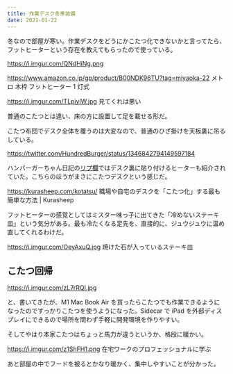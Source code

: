 ```yaml
---
title: 作業デスク冬季装備
date: 2021-01-22
---
```


冬なので部屋が寒い。作業デスクをどうにかこたつ化できないかと言ってたら、フットヒーターという存在を教えてもらったので使っている。

https://i.imgur.com/QNdHiNg.png

https://www.amazon.co.jp/gp/product/B00NDK96TU?tag=miyaoka-22
メトロ 木枠 フットヒーター 1 灯式

https://i.imgur.com/TLpiylW.jpg
見てくれは悪い

普通のこたつとは違い、床の方に設置して足を載せる形だ。

こたつ布団でデスク全体を覆うのは大変なので、普通のひざ掛けを天板裏に吊るしている。

https://twitter.com/HundredBurger/status/1346842794149597184

ハンバーガーちゃん日記の[リプ欄](https://twitter.com/eijano/status/1346849341021978624?s=20)ではデスク裏に貼り付けるヒーターも紹介されていた。こちらのほうがまさにこたつデスクという感じだ。

https://kurasheep.com/kotatsu/
職場や自宅のデスクを「こたつ化」する最も簡単な方法 | Kurasheep

フットヒーターの感覚としてはミスター味っ子に出てきた「冷めないステーキ皿」という気分がある。最も冷たくなる足先を、直接的に、ジュウジュウに温め直してくれるわけだ。

https://i.imgur.com/OeyAxuQ.jpg
焼けた石が入っているステーキ皿

## こたつ回帰

https://i.imgur.com/zL7rRQI.jpg

と、書いてきたが、M1 Mac Book Air を買ったらこたつでも作業できるようになったのですっかりこたつを使うようになった。Sidecar で iPad を外部ディスプレイにできるので場所を問わず手軽に開発環境を作りやすい。

そしてやはり本家こたつはちょっと馬力が違うというか、格段に暖かい。

https://i.imgur.com/z1ShFH1.png
在宅ワークのプロフェッショナルに学ぶ

あと部屋の中でフードを被るとかなり暖かく、集中しやすいことが分かった。
